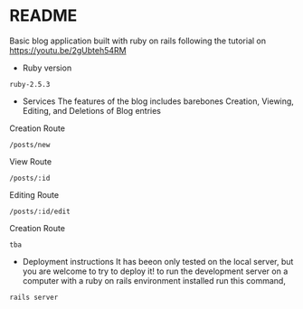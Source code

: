 # README
Basic blog application built with ruby on rails following the tutorial on https://youtu.be/2gUbteh54RM

* Ruby version

```
ruby-2.5.3
```

* Services
The features of the blog includes barebones Creation, Viewing, Editing, and Deletions of Blog entries

Creation Route
```
/posts/new
```

View Route
```
/posts/:id
```

Editing Route
```
/posts/:id/edit
```

Creation Route
```
tba
```

* Deployment instructions
It has beeon only tested on the local server, but you are welcome to try to deploy it!
to run the development server on a computer with a ruby on rails environment installed run this command,

```
rails server
```

##